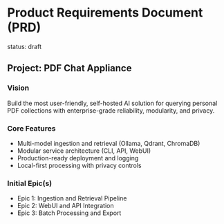 # Product Requirements Document (PRD)
status: draft

## Project: PDF Chat Appliance

### Vision
Build the most user-friendly, self-hosted AI solution for querying personal PDF collections with enterprise-grade reliability, modularity, and privacy.

### Core Features
- Multi-model ingestion and retrieval (Ollama, Qdrant, ChromaDB)
- Modular service architecture (CLI, API, WebUI)
- Production-ready deployment and logging
- Local-first processing with privacy controls

### Initial Epic(s)
- Epic 1: Ingestion and Retrieval Pipeline
- Epic 2: WebUI and API Integration
- Epic 3: Batch Processing and Export
